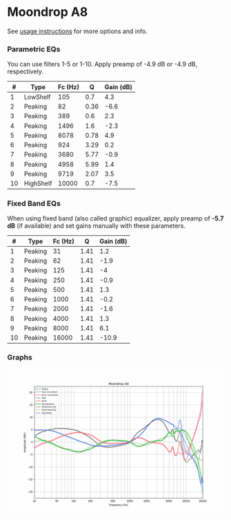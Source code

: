 # Moondrop A8
See [usage instructions](https://github.com/jaakkopasanen/AutoEq#usage) for more options and info.

### Parametric EQs
You can use filters 1-5 or 1-10. Apply preamp of -4.9 dB or -4.9 dB, respectively.

|   # | Type      |   Fc (Hz) |    Q |   Gain (dB) |
|-----|-----------|-----------|------|-------------|
|   1 | LowShelf  |       105 | 0.7  |         4.3 |
|   2 | Peaking   |        82 | 0.36 |        -6.6 |
|   3 | Peaking   |       389 | 0.6  |         2.3 |
|   4 | Peaking   |      1496 | 1.6  |        -2.3 |
|   5 | Peaking   |      8078 | 0.78 |         4.9 |
|   6 | Peaking   |       924 | 3.29 |         0.2 |
|   7 | Peaking   |      3680 | 5.77 |        -0.9 |
|   8 | Peaking   |      4958 | 5.99 |         1.4 |
|   9 | Peaking   |      9719 | 2.07 |         3.5 |
|  10 | HighShelf |     10000 | 0.7  |        -7.5 |

### Fixed Band EQs
When using fixed band (also called graphic) equalizer, apply preamp of **-5.7 dB** (if available) and set gains manually with these parameters.

|   # | Type    |   Fc (Hz) |    Q |   Gain (dB) |
|-----|---------|-----------|------|-------------|
|   1 | Peaking |        31 | 1.41 |         1.2 |
|   2 | Peaking |        62 | 1.41 |        -1.9 |
|   3 | Peaking |       125 | 1.41 |        -4   |
|   4 | Peaking |       250 | 1.41 |        -0.9 |
|   5 | Peaking |       500 | 1.41 |         1.3 |
|   6 | Peaking |      1000 | 1.41 |        -0.2 |
|   7 | Peaking |      2000 | 1.41 |        -1.6 |
|   8 | Peaking |      4000 | 1.41 |         1.3 |
|   9 | Peaking |      8000 | 1.41 |         6.1 |
|  10 | Peaking |     16000 | 1.41 |       -10.9 |

### Graphs
![](./Moondrop%20A8.png)
